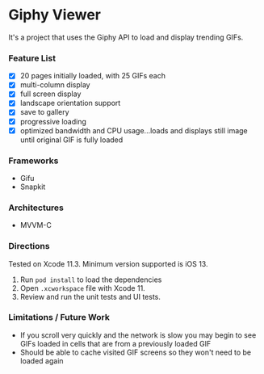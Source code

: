 # Giphy Viewer

It's a project that uses the Giphy API to load and display trending GIFs.

### Feature List

- [x] 20 pages initially loaded, with 25 GIFs each
- [x] multi-column display
- [x] full screen display
- [x] landscape orientation support
- [x] save to gallery
- [x] progressive loading
- [x] optimized bandwidth and CPU usage...loads and displays still image until original GIF is fully loaded

### Frameworks

- Gifu
- Snapkit

### Architectures

- MVVM-C

### Directions

Tested on Xcode 11.3. Minimum version supported is iOS 13.

1. Run `pod install` to load the dependencies
2. Open `.xcworkspace` file with Xcode 11.
3. Review and run the unit tests and UI tests.

### Limitations / Future Work

- If you scroll very quickly and the network is slow you may begin to see GIFs loaded in cells that are from a previously loaded GIF
- Should be able to cache visited GIF screens so they won't need to be loaded again
